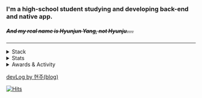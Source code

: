 ### I'm a high-school student studying and developing back-end and native app.
##### ~~And my real name is Hyunjun Yang, not Hyunju....~~  
---
  
<details>
<summary>Stack</summary>

#### Web
+ HTML, CSS, JS
+ PHP, Node.js, Express.js, Socket.io
+ MongoDB, MySQL

#### App
+ Kotlin
+ Java
+ Android Studio

#### Etc
+ C
+ Python
+ Linux(Ubuntu, CentOS)

</details>
  
  
  
<details>
  <summary>Stats</summary> 
   
  [![2tle's github stats](https://github-readme-stats.vercel.app/api?username=2tle)](https://github.com/2tle)
    
  [![Top Langs](https://github-readme-stats.vercel.app/api/top-langs/?username=2tle)](https://github.com/2tle)
  
  [![ytieelte](http://mazassumnida.wtf/api/v2/generate_badge?boj=ytieelte)](https://solved.ac/profile/ytieelte)
  
</details>
  
<details> <summary>Awards & Activity</summary>

#### Awards
+ 2017-06-01 | 송림초등학교 2017 과학의날 행사 프로그래밍 부문 우수상
+ 2021-07-15 | 선린인터넷고등학교 2021 프로그래밍 경시대회 동상
+ 2021-07-19 | 선린인터넷고등학교 2021 선린해커톤 동상
+ 2021-07-19 | 선린인터넷고등학교 2021 모바일콘텐츠개발대회 동상
+ 2021-12-30 | 선린인터넷고등학교 2021 디지털콘텐츠개발대회 대상
#### Activity
+ 2019-10-12 | 제 1회 SW 빌더스 챌린지 참가
+ 2021-07-20 ~ 2021-07-24 | 선린인터넷고등학교 여름방학 중학생 특별교육 진행 보조
+ 2021-08-19 | 선린인터넷고등학교 정보 알고리즘 행사 진행 도우미 활동
+ 2021-09-04 | 선린인터넷고등학교 소프트웨어 나눔축제 애플파이 동아리 강의자
+ 2021-11-27 | 선린인터넷고등학교 SW영재원 산출물 발표 및 수료식 도우미 활동
</details>  
  
  
  [devLog by 현주(blog)](https://velog.io/@hyunju)
  
  

[![Hits](https://hits.seeyoufarm.com/api/count/incr/badge.svg?url=https%3A%2F%2Fgithub.com%2F2tle)](https://github.com/2tle)
